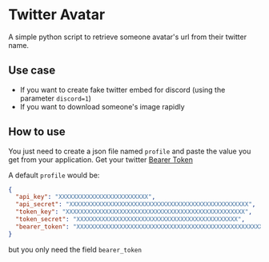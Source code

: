 # Twitter Avatar

A simple python script to retrieve someone avatar's url from their twitter name.

## Use case

- If you want to create fake twitter embed for discord (using the parameter `discord=1`)
- If you want to download someone's image rapidly

## How to use

You just need to create a json file named `profile` and paste the value you get from your application. Get your twitter [Bearer Token](https://developer.twitter.com/en/portal/dashboard)

A default `profile` would be:

```json
{
  "api_key": "XXXXXXXXXXXXXXXXXXXXXXXXX",
  "api_secret": "XXXXXXXXXXXXXXXXXXXXXXXXXXXXXXXXXXXXXXXXXXXXXXXXXX",
  "token_key": "XXXXXXXXXXXXXXXXXXXXXXXXXXXXXXXXXXXXXXXXXXXXXXXXXX",
  "token_secret": "XXXXXXXXXXXXXXXXXXXXXXXXXXXXXXXXXXXXXXXXXXXXX",
  "bearer_token": "XXXXXXXXXXXXXXXXXXXXXXXXXXXXXXXXXXXXXXXXXXXXXXXXXXXXXXXXXXXXXXXXXXXXXXXXXXXXXXXXXXXXXXXXXXXXXXXXXXXXXXXXXXXXXXXXXXXX"
}
```

but you only need the field `bearer_token`
